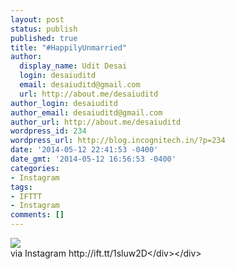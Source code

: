 ```yaml
---
layout: post
status: publish
published: true
title: "#HappilyUnmarried"
author:
  display_name: Udit Desai
  login: desaiuditd
  email: desaiuditd@gmail.com
  url: http://about.me/desaiuditd
author_login: desaiuditd
author_email: desaiuditd@gmail.com
author_url: http://about.me/desaiuditd
wordpress_id: 234
wordpress_url: http://blog.incognitech.in/?p=234
date: '2014-05-12 22:41:53 -0400'
date_gmt: '2014-05-12 16:56:53 -0400'
categories:
- Instagram
tags:
- IFTTT
- Instagram
comments: []
---
```

<div><img src='http:&#47;&#47;origincache-prn.fbcdn.net&#47;10268822_1449690435277346_248936190_n.jpg' style='max-width:600px;' &#47;><br&#47;>
<div>via Instagram http:&#47;&#47;ift.tt&#47;1sluw2D<&#47;div><&#47;div></p>
